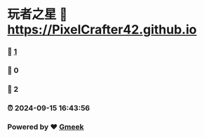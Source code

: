# 玩者之星 :link: https://PixelCrafter42.github.io 
### :page_facing_up: [1](https://PixelCrafter42.github.io/tag.html) 
### :speech_balloon: 0 
### :hibiscus: 2 
### :alarm_clock: 2024-09-15 16:43:56 
### Powered by :heart: [Gmeek](https://github.com/Meekdai/Gmeek)
